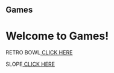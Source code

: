 ## Games
# Welcome to Games!

<p>RETRO BOWL<a href="https://andysproxies.github.io/RetroBowlOnline" target="_blank"> CLICK HERE</a></p>

<p>SLOPE<a href="https://andysproxies.github.io/Slope" target="_blank"> CLICK HERE</a></p>

